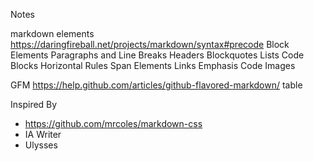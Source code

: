 
Notes

markdown elements
https://daringfireball.net/projects/markdown/syntax#precode
Block Elements
    Paragraphs and Line Breaks
    Headers
    Blockquotes
    Lists
    Code Blocks
    Horizontal Rules
Span Elements
    Links
    Emphasis
    Code
    Images

GFM
https://help.github.com/articles/github-flavored-markdown/
table

Inspired By

- https://github.com/mrcoles/markdown-css
- IA Writer
- Ulysses
